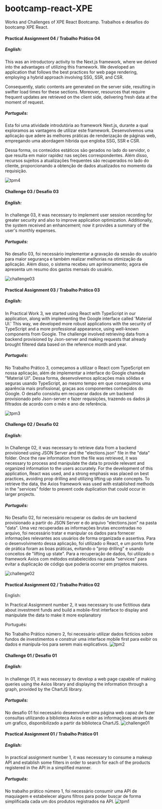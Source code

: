 # bootcamp-react-XPE
 Works and Challenges of XPE React Bootcamp.
 Trabalhos e desafios do bootcamp XPE React.

#### Practical Assignment 04 / Trabalho Prático 04

##### English:

This was an introductory activity to the Next.js framework, where we delved into the advantages of utilizing this framework. We developed an application that follows the best practices for web page rendering, employing a hybrid approach involving SSG, SSR, and CSR.

Consequently, static contents are generated on the server side, resulting in swifter load times for these sections. Moreover, resources that require frequent updates are retrieved on the client side, delivering fresh data at the moment of request.

##### Português:

Esta foi uma atividade introdutória ao framework Next.js, durante a qual exploramos as vantagens de utilizar este framework. Desenvolvemos uma aplicação que adere às melhores práticas de renderização de páginas web, empregando uma abordagem híbrida que engloba SSG, SSR e CSR.

Dessa forma, os conteúdos estáticos são gerados no lado do servidor, o que resulta em maior rapidez nas seções correspondentes. Além disso, recursos sujeitos a atualizações frequentes são recuperados no lado do cliente, proporcionando a obtenção de dados atualizados no momento da requisição.

![tpm4](https://github.com/LeonardoPaiv/botcamp-react/blob/main/imagens/tpm4.png?raw=true)

#### Challenge 03 / Desafio 03

##### English:

In challenge 03, it was necessary to implement user session recording for greater security and also to improve application optimization. Additionally, the system received an enhancement; now it provides a summary of the user's monthly expenses.

##### Português:

No desafio 03, foi necessário implementar a gravação da sessão do usuário para maior segurança e também realizar melhorias na otimização da aplicação. Além disso, o sistema recebeu um aprimoramento; agora ele apresenta um resumo dos gastos mensais do usuário.

 ![challenge03](https://github.com/LeonardoPaiv/botcamp-react/blob/main/imagens/desafio03.png?raw=true)

#### Practical Assignment 03 / Trabalho Prático 03

##### English:

In Practical Work 3, we started using React with TypeScript in our application, along with implementing the Google interface called 'Material UI.' This way, we developed more robust applications with the security of TypeScript and a more professional appearance, using well-known components from Google. The challenge involved retrieving data from a backend provisioned by Json-server and making requests that already brought filtered data based on the reference month and year.

##### Português:

No Trabalho Prático 3, começamos a utilizar o React com TypeScript em nossa aplicação, além de implementar a interface do Google chamada "Material UI". Dessa forma, desenvolvemos aplicações mais sólidas e seguras usando TypeScript, ao mesmo tempo em que conseguimos uma aparência mais profissional, graças aos componentes conhecidos do Google. O desafio consistiu em recuperar dados de um backend provisionado pelo Json-server e fazer requisições, trazendo os dados já filtrados de acordo com o mês e ano de referência.

![tpm3](https://github.com/LeonardoPaiv/botcamp-react/blob/main/imagens/tpm3.png?raw=true)

#### Challenge 02 / Desafio 02

##### English:

 In Challenge 02, it was necessary to retrieve data from a backend provisioned using JSON Server and the "elections.json" file in the "data" folder. Once the raw information from the file was retrieved, it was necessary to process and manipulate the data to provide relevant and organized information to the users accurately. For the development of this application, React was used, and a strong emphasis was placed on best practices, avoiding prop drilling and utilizing lifting up state concepts. To retrieve the data, the Axios framework was used with established methods in the "services" folder to prevent code duplication that could occur in larger projects.

##### Português:

 No Desafio 02, foi necessário recuperar os dados de um backend provisionado a partir do JSON Server e do arquivo "elections.json" na pasta "data". Uma vez recuperadas as informações brutas encontradas no arquivo, foi necessário tratar e manipular os dados para fornecer informações relevantes aos usuários de forma organizada e assertiva. Para o desenvolvimento dessa aplicação, foi utilizado o React, e um ponto forte de prática foram as boas práticas, evitando o "prop drilling" e usando conceitos de "lifting up state". Para a recuperação de dados, foi utilizado o framework Axios com métodos estabelecidos na pasta "services" para evitar a duplicação de código que poderia ocorrer em projetos maiores.

 ![challenge02](https://github.com/LeonardoPaiv/botcamp-react/blob/main/imagens/desafio02.png?raw=true)

#### Practical Assignment 02 / Trabalho Prático 02

English:

In Practical Assignment number 2, it was necessary to use fictitious data about investment funds and build a mobile-first interface to display and manipulate the data to make it more explanatory

Português:

No Trabalho Prático número 2, foi necessário utilizar dados fictícios sobre fundos de investimentos e construir uma interface mobile first para exibir os dados e manipula-los para serem mais explicativos.
![tpm2](https://github.com/LeonardoPaiv/botcamp-react/blob/main/imagens/tp2.png?raw=true)

#### Challenge 01 / Desafio 01

##### English:

In challenge 01, it was necessary to develop a web page capable of making queries using the Axios library and displaying the information through a graph, provided by the ChartJS library.

##### Português:

No desafio 01 foi necessário deseenvolver uma página web capaz de fazer consultas utilizando a biblioteca Axios e exibir as informaçãoes através de um grafico, disponibilizado a partir da biblioteca ChartJS.
![challenge01](https://github.com/LeonardoPaiv/botcamp-react/blob/main/imagens/desafio01.png?raw=true)

#### Practical Assignment 01 / Trabalho Prático 01

##### English:

In practical assignment number 1, it was necessary to consume a makeup API and establish some filters in order to search for each of the products registered in the API in a simplified manner.

##### Português:

No trabalho prático número 1, foi necessário consumir uma API de maquiagem e estabelecer alguns filtros para poder buscar de forma simplificada cada um dos produtos registrados na API.
![tpm1](https://github.com/LeonardoPaiv/botcamp-react/blob/main/imagens/tp01.png?raw=true)
